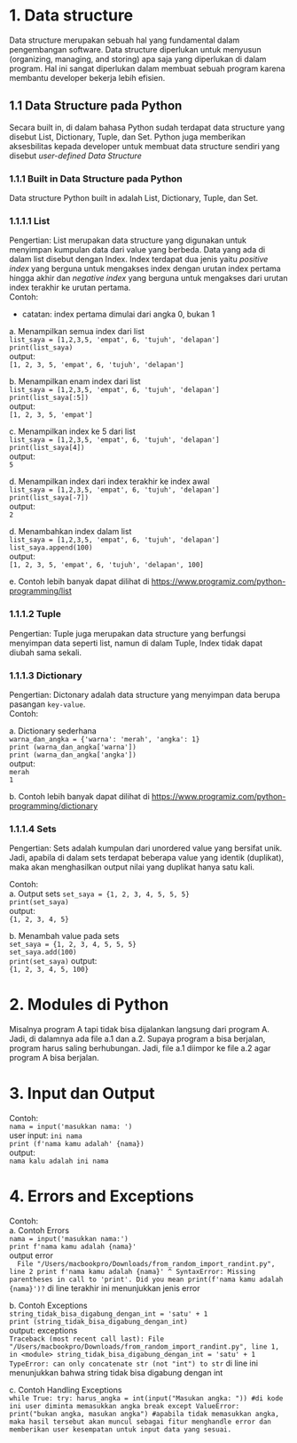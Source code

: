 # 1. Data structure
Data structure merupakan sebuah hal yang fundamental dalam pengembangan software. Data structure diperlukan untuk menyusun (organizing, managing, and storing) apa saja yang diperlukan di dalam program. Hal ini sangat diperlukan dalam membuat sebuah program karena membantu developer bekerja lebih efisien.

## 1.1 Data Structure pada Python
Secara built in, di dalam bahasa Python sudah terdapat data structure yang disebut List, Dictionary, Tuple, dan Set. Python juga memberikan aksesbilitas kepada developer untuk membuat data structure sendiri yang disebut *user-defined Data Structure*

### 1.1.1 Built in Data Structure pada Python
Data structure Python built in adalah List, Dictionary, Tuple, dan Set. 

### 1.1.1.1 List
Pengertian: List merupakan data structure yang digunakan untuk menyimpan kumpulan data dari value yang berbeda. Data yang ada di dalam list disebut dengan Index. Index terdapat dua jenis yaitu *positive index* yang berguna untuk mengakses index dengan urutan index pertama hingga akhir dan *negative index* yang berguna untuk mengakses dari urutan index terakhir ke urutan pertama. 
<br />
Contoh: <br/>
* catatan: index pertama dimulai dari angka 0, bukan 1<br />

a. Menampilkan semua index dari list <br />
`list_saya = [1,2,3,5, 'empat', 6, 'tujuh', 'delapan']` <br />
`print(list_saya)` <br />
output: <br />
`[1, 2, 3, 5, 'empat', 6, 'tujuh', 'delapan']`

b. Menampilkan enam index dari list <br />
`list_saya = [1,2,3,5, 'empat', 6, 'tujuh', 'delapan']` <br />
`print(list_saya[:5])` <br />
output:<br />
`[1, 2, 3, 5, 'empat']` <br />

c. Menampilkan index ke 5 dari list <br />
`list_saya = [1,2,3,5, 'empat', 6, 'tujuh', 'delapan']` <br />
`print(list_saya[4])` <br />
output: <br />
`5` 

d. Menampilkan index dari index terakhir ke index awal <br />
`list_saya = [1,2,3,5, 'empat', 6, 'tujuh', 'delapan']` <br />
`print(list_saya[-7])` <br />
output: <br />
`2` 

d. Menambahkan index dalam list <br />
`list_saya = [1,2,3,5, 'empat', 6, 'tujuh', 'delapan']` <br />
`list_saya.append(100)` <br />
output: <br />
`[1, 2, 3, 5, 'empat', 6, 'tujuh', 'delapan', 100]` 

e. Contoh lebih banyak dapat dilihat di https://www.programiz.com/python-programming/list


### 1.1.1.2 Tuple
Pengertian: Tuple juga merupakan data structure yang berfungsi menyimpan data seperti list, namun di dalam Tuple, Index tidak dapat diubah sama sekali. 


### 1.1.1.3 Dictionary
Pengertian: Dictonary adalah data structure yang menyimpan data berupa pasangan `key-value`. <br />
Contoh: <br />

a. Dictionary sederhana <br />
`warna_dan_angka = {'warna': 'merah', 'angka': 1}`<br />
`print (warna_dan_angka['warna'])`<br />
`print (warna_dan_angka['angka'])`<br />
output: <br />
`merah`<br />
`1` <br />

b. Contoh lebih banyak dapat dilihat di https://www.programiz.com/python-programming/dictionary

### 1.1.1.4 Sets
Pengertian: Sets adalah kumpulan dari unordered value yang bersifat unik. Jadi, apabila di dalam sets terdapat beberapa value yang identik (duplikat), maka akan menghasilkan output nilai yang duplikat hanya satu kali.


Contoh: <br />
a. Output sets
`set_saya = {1, 2, 3, 4, 5, 5, 5}` <br />
`print(set_saya)` <br />
output:<br />
`{1, 2, 3, 4, 5}`<br />

b. Menambah value pada sets<br />
`set_saya = {1, 2, 3, 4, 5, 5, 5}` <br />
`set_saya.add(100)` <br />
`print(set_saya)`
output:<br />
`{1, 2, 3, 4, 5, 100}`<br />


# 2. Modules di Python
Misalnya program A tapi tidak bisa dijalankan langsung dari program A. Jadi, di dalamnya ada file a.1 dan a.2. Supaya program a bisa berjalan, program harus saling berhubungan. Jadi, file a.1 diimpor ke file a.2 agar program A bisa berjalan. 


# 3. Input dan Output

Contoh: <br />
`nama = input('masukkan nama: ')`<br />
user input: `ini nama`<br />
`print (f'nama kamu adalah' {nama})`<br />
output: <br />
`nama kalu adalah ini nama` 


# 4. Errors and Exceptions

Contoh: <br />
a. Contoh Errors<br />
`nama = input('masukkan nama:')`<br/>
`print f'nama kamu adalah {nama}'`<br />
output error <br />
`  File "/Users/macbookpro/Downloads/from_random_import_randint.py", line 2
    print f'nama kamu adalah {nama}'
                                   ^
SyntaxError: Missing parentheses in call to 'print'. Did you mean print(f'nama kamu adalah {nama}')?` di line terakhir ini menunjukkan jenis error

b. Contoh Exceptions<br />
`string_tidak_bisa_digabung_dengan_int = 'satu' + 1`<br />
`print (string_tidak_bisa_digabung_dengan_int)`<br />
output: exceptions <br />
`Traceback (most recent call last):
  File "/Users/macbookpro/Downloads/from_random_import_randint.py", line 1, in <module>
    string_tidak_bisa_digabung_dengan_int = 'satu' + 1
TypeError: can only concatenate str (not "int") to str` di line ini menunjukkan bahwa string tidak bisa digabung dengan int<br />

c. Contoh Handling Exceptions <br />
`while True:
    try:
        harus_angka = int(input("Masukan angka: ")) #di kode ini user diminta memasukkan angka
        break
    except ValueError:
        print("bukan angka, masukan angka") #apabila tidak memasukkan angka, maka hasil tersebut akan muncul sebagai fitur menghandle error dan memberikan user kesempatan untuk input data yang sesuai.` 












